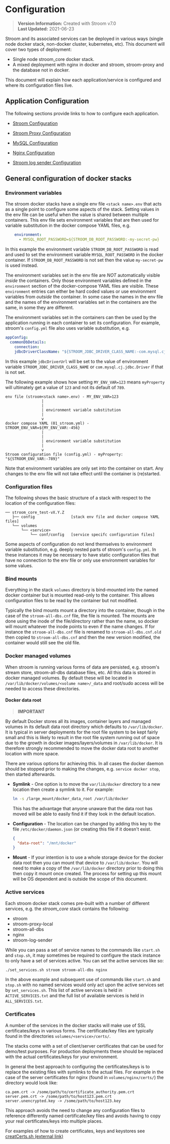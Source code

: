 # Configuration

> **Version Information:** Created with Stroom v7.0  
> **Last Updated:** 2021-06-23

Stroom and its associated services can be deployed in various ways (single node docker stack, non-docker cluster, kubernetes, etc). This document will cover two types of deployment:

* Single node stroom_core docker stack.
* A mixed deployment with nginx in docker and stroom, stroom-proxy and the database not in docker.

This document will explain how each application/service is configured and where its configuration files live.

## Application Configuration

The following sections provide links to how to configure each application.

* [Stroom Configuration](configuring-stroom.md)

* [Stroom Proxy Configuration](configuring-stroom-proxy.md)

* [MySQL Configuration](configuring-mysql.md)

* [Nginx Configuration](configuring-nginx.md)

* [Stroom log sender Configuration](configuring-stroom-log-sender.md)

## General configuration of docker stacks

### Environment variables

The stroom docker stacks have a single env file `<stack name>.env` that acts as a single point to configure some aspects of the stack. Setting values in the env file can be useful when the value is shared between multiple containers. This env file sets environment variables that are then used for variable substitution in the docker compose YAML files, e.g.

```yaml
    environment:
      - MYSQL_ROOT_PASSWORD=${STROOM_DB_ROOT_PASSWORD:-my-secret-pw}
```

In this example the environment variable `STROOM_DB_ROOT_PASSWORD` is read and used to set the environment variable `MYSQL_ROOT_PASSWORD` in the docker container. If `STROOM_DB_ROOT_PASSWORD` is not set then the value `my-secret-pw` is used instead.

The environment variables set in the env file are _NOT_ automatically visible _inside_ the containers. Only those environment variables defined in the `environment` section of the docker-compose YAML files are visible. These `environment` entries can either be hard coded values or use environment variables from _outside_ the container. In some case the names in the env file and the names of the environment variables set in the containers are the same, in some they are different.

The environment variables set in the containers can then be used by the application running in each container to set its configuration. For example, stroom's `config.yml` file also uses variable substitution, e.g.

```yaml
appConfig:
  commonDbDetails:
    connection:
    jdbcDriverClassName: "${STROOM_JDBC_DRIVER_CLASS_NAME:-com.mysql.cj.jdbc.Driver}"
```

In this example `jdbcDriverUrl` will be set to the value of environment variable `STROOM_JDBC_DRIVER_CLASS_NAME` or `com.mysql.cj.jdbc.Driver` if that is not set.

The following example shows how setting `MY_ENV_VAR=123` means `myProperty` will ultimately get a value of `123` and not its default of `789`.

```
env file (stroom<stack name>.env) - MY_ENV_VAR=123
                |
                |
                | environment variable substitution
                |
                v
docker compose YAML (01_stroom.yml) - STROOM_ENV_VAR=${MY_ENV_VAR:-456}
                |
                |
                | environment variable substitution
                |
                v
Stroom configuration file (config.yml) - myProperty: "${STROOM_ENV_VAR:-789}"
```

Note that environment variables are only set into the container on start. Any changes to the env file will not take effect until the container is (re)started.

### Configuration files

The following shows the basic structure of a stack with respect to the location of the configuration files:

```
── stroom_core_test-vX.Y.Z
   ├── config                [stack env file and docker compose YAML files]
   └── volumes
       └── <service>
           └── conf/config   [service specifc configuration files]
```

Some aspects of configuration do not lend themselves to environment variable substitution, e.g. deeply nested parts of stroom's `config.yml`. In these instances it may be necessary to have static configuration files that have no connection to the env file or only use environment variables for some values.

### Bind mounts

Everything in the stack `volumes` directory is bind-mounted into the named docker container but is mounted read-only to the container. This allows configuration files to be read by the container but not modified.

Typically the bind mounts mount a directory into the container, though in the case of the `stroom-all-dbs.cnf` file, the file is mounted. The mounts are done using the inode of the file/directory rather than the name, so docker will mount whatever the inode points to even if the name changes. If for instance the `stroom-all-dbs.cnf` file is renamed to `stroom-all-dbs.cnf.old` then copied to `stroom-all-dbs.cnf` and then the new version modified, the container would still see the old file.

### Docker managed volumes

When stroom is running various forms of data are persisted, e.g. stroom's stream store, stroom-all-dbs database files, etc. All this data is stored in docker managed volumes. By default these will be located in `/var/lib/docker/volumes/<volume name>/_data` and root/sudo access will be needed to access these directories.

#### Docker data root

> **IMPORTANT**

By default Docker stores all its images, container layers and managed volumes in its default data root directory which defaults to `/var/lib/docker`. It is typical in server deployments for the root file system to be kept fairly small and this is likely to result in the root file system running out of space due to the growth in docker images/layers/volumes in `/var/lib/docker`. It is therefore strongly recommended to move the docker data root to another location with more space.

There are various options for achieving this. In all cases the docker daemon should be stopped prior to making the changes, e.g. `service docker stop`, then started afterwards.

* **Symlink** - One option is to move the `var/lib/docker` directory to a new location then create a symlink to it. For example:
    ```sh
    ln -s /large_mount/docker_data_root /var/lib/docker
    ```
  This has the advantage that anyone unaware that the data root has moved will be able to easily find it if they look in the default location.

* **Configuration** - The location can be changed by adding this key to the file `/etc/docker/daemon.json` (or creating this file if it doesn't exist.
    ```json
    {
      "data-root": "/mnt/docker"
    }
    
    ```
* **Mount** - If your intention is to use a whole storage device for the docker data root then you can mount that device to `/var/lib/docker`. You will need to make a copy of the `/var/lib/docker` directory prior to doing this then copy it mount once created. The process for setting up this mount will be OS dependent and is outside the scope of this document.

### Active services

Each stroom docker stack comes pre-built with a number of different services, e.g. the _stroom_core_ stack contains the following:

* stroom
* stroom-proxy-local
* stroom-all-dbs
* nginx
* stroom-log-sender

While you can pass a set of service names to the commands like `start.sh` and `stop.sh`, it may sometimes be required to configure the stack instance to only have a set of services active. You can set the active services like so:

```bash
./set_services.sh stroom stroom-all-dbs nginx
```

In the above example and subsequent use of commands like `start.sh` and `stop.sh` with no named services would only act upon the active services set by `set_services.sh`. This list of active services is held in `ACTIVE_SERVICES.txt` and the full list of available services is held in `ALL_SERVICES.txt`.

### Certificates

A number of the services in the docker stacks will make use of SSL certificates/keys in various forms. The certificate/key files are typically found in the directories `volumes/<service>/certs/`.

The stacks come with a set of client/server certificates that can be used for demo/test purposes. For production deployments these should be replaced with the actual certificates/keys for your environment.

In general the best approach to configuring the certificates/keys is to replace the existing files with symlinks to the actual files. For example in the case of the server certificates for nginx (found in `volumes/nginx/certs/`) the directory would look like:

```
ca.pem.crt -> /some/path/to/certificate_authority.pem.crt
server.pem.crt -> /some/path/to/host123.pem.crt
server.unencrypted.key -> /some/path/to/host123.key
```

This approach avoids the need to change any configuration files to reference differently named certificate/key files and avoids having to copy your real certificates/keys into multiple places.

For examples of how to create certificates, keys and keystores see [creatCerts.sh (external link)](https://github.com/gchq/stroom-resources/blob/master/dev-resources/certs/createCerts.sh)
